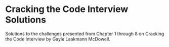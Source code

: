# Cracking the Code Interview Solutions

Solutions to the challenges presented from Chapter 1 through 8 on Cracking the Code Interview by Gayle Laakmann McDowell.

